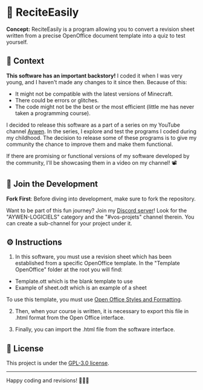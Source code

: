 # 🧠 ReciteEasily
**Concept:** ReciteEasily is a program allowing you to convert a revision sheet written from a precise OpenOffice document template into a quiz to test yourself.

## 📜 Context
**This software has an important backstory!** I coded it when I was very young, and I haven't made any changes to it since then. Because of this:

- It might not be compatible with the latest versions of Minecraft.
- There could be errors or glitches.
- The code might not be the best or the most efficient (little me has never taken a programming course).

I decided to release this software as a part of a series on my YouTube channel [Aywen](https://www.youtube.com/@aywenvideos). In the series, I explore and test the programs I coded during my childhood. The decision to release some of these programs is to give my community the chance to improve them and make them functional.

If there are promising or functional versions of my software developed by the community, I'll be showcasing them in a video on my channel! 📽️

## 🤝 Join the Development

**Fork First**: Before diving into development, make sure to fork the repository.

Want to be part of this fun journey? Join my [Discord server](https://discord.gg/btMFVBVG)! Look for the "AYWEN-LOGICIELS" category and the "#vos-projets" channel therein. You can create a sub-channel for your project under it.

## ⚙️ Instructions
1. In this software, you must use a revision sheet which has been established from a specific OpenOffice template. In the "Template OpenOffice" folder at the root you will find:
- Template.ott which is the blank template to use
- Example of sheet.odt which is an example of a sheet

To use this template, you must use [Open Office Styles and Formatting](https://wiki.openoffice.org/wiki/FR/Documentation/Writer_Guide/Styliste#:~:text=Pour%20ouvrir%20la%20fen%C3%AAtre%20Styles,S%C3%A9lectionnez%20Format%20%3E%20Styles%20et%20formatage.).

2. Then, when your course is written, it is necessary to export this file in .html format from the Open Office interface.

3. Finally, you can import the .html file from the software interface.

## 📃 License

This project is under the [GPL-3.0 license](https://choosealicense.com/licenses/gpl-3.0/).

---

Happy coding and revisions! 👩‍💻📖